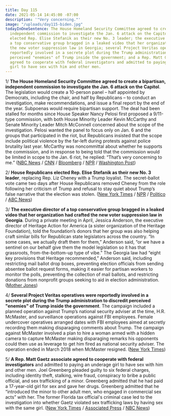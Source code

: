 ```yaml
---
title: Day 115
date: 2021-05-14 14:45:00 -07:00
description: '"Very concerning."'
image: "/uploads/day115-biden.jpg"
todayInOneSentence: The House Homeland Security Committee agreed to create a bipartisan,
  independent commission to investigate the Jan. 6 attack on the Capitol; House Republicans
  elected Rep. Elise Stefanik as their new No. 3 leader; the executive director of
  a top conservative group bragged in a leaked video that her organization had crafted
  the new voter suppression law in Georgia; several Project Veritas operatives were
  reportedly involved in a secrete plot during the Trump administration to discredit
  perceived "enemies" of Trump inside the government; and a Rep. Matt Gaetz associate
  agreed to cooperate with federal investigators and admitted to paying an underage
  girl to have sex with him and other men.
---
```


1/ **The House Homeland Security Committee agreed to create a bipartisan, independent commission to investigate the Jan. 6 attack on the Capitol**. The legislation would create a 10-person panel – half appointed by Democrats, including the chair, and half by Republicans – to conduct an investigation, make recommendations, and issue a final report by the end of the year. Subpoenas would require bipartisan support. The deal had been stalled for months since House Speaker Nancy Pelosi first proposed a 9/11-type commission, with both House Minority Leader Kevin McCarthy and Senate Minority Leader Mitch McConnell concerned about the scope of the investigation. Pelosi wanted the panel to focus only on Jan. 6 and the groups that participated in the riot, but Republicans insisted that the scope include political violence by the far-left during protests against police brutality last year. McCarthy was noncommittal about whether he supports the commission, and in response to being told that the commission would be limited in scope to the Jan. 6 riot, he replied: “That’s very concerning to me.” ([NBC News](https://www.nbcnews.com/politics/congress/congressional-leaders-reach-deal-jan-6-commission-n1267363) / [CNN](https://www.cnn.com/2021/05/14/politics/january-6-commission-agreement/) / [Bloomberg](https://www.bloomberg.com/news/articles/2021-05-14/deal-reached-for-bipartisan-commission-on-jan-6-capitol-riot?sref=MIBMEEoj) / [NPR](https://www.npr.org/2021/05/14/996822835/house-lawmakers-reach-bipartisan-deal-on-panel-to-investigate-jan-6-attack) / [Washington Post](https://www.washingtonpost.com/politics/2021/05/14/joe-biden-live-updates/#link-RM2YLMD5UFEQFOWHATLHWWOX4I))

2/ **House Republicans elected Rep. Elise Stefanik as their new No. 3 leader**, replacing Rep. Liz Cheney with a Trump loyalist. The secret-ballot vote came two days after House Republicans removed Cheney from the role following her criticism of Trump and refusal to stay quiet about Trump’s false narrative that the election was stolen. ([New York Times](https://www.nytimes.com/2021/05/14/us/politics/house-republicans-stefanik-cheney.html) / [NPR](https://www.npr.org/2021/05/14/996540840/new-yorks-elise-stefanik-installed-as-new-gop-conference-chair) / [Politico](https://www.politico.com/news/2021/05/14/stefanik-voted-in-as-house-gops-new-no-3-leader-488312) / [ABC News](https://abcnews.go.com/Politics/house-republicans-elect-elise-stefanik-leadership-replace-liz/story?id=77687357))

3/ **The executive director of a top conservative group bragged in a leaked video that her organization had crafted the new voter suppression law in Georgia**. During a private meeting in April, Jessica Anderson, the executive director of Heritage Action for America (a sister organization of the Heritage Foundation), told the foundation’s donors that her group was also helping craft similar bills for Republican state legislators across the country. “In some cases, we actually draft them for them,” Anderson said, “or we have a sentinel on our behalf give them the model legislation so it has that grassroots, from-the-bottom-up type of vibe.” The Georgia law had “eight key provisions that Heritage recommended,” Anderson said, including restricting mail ballot drop boxes, preventing election officials from sending absentee ballot request forms, making it easier for partisan workers to monitor the polls, preventing the collection of mail ballots, and restricting donations from nonprofit groups seeking to aid in election administration. ([Mother Jones](https://www.motherjones.com/politics/2021/05/heritage-foundation-dark-money-voter-suppression-laws/))

4/ **Several Project Veritas operatives were reportedly involved in a secrete plot during the Trump administration to discredit perceived "enemies" of Trump inside the government**. The campaign included a planned operation against Trump’s national security adviser at the time, H.R. McMaster, and surveillance operations against FBI employees. Female undercover operatives arranged dates with FBI employees aimed at secretly recording them making disparaging comments  about Trump. The campaign against McMaster involved a plan to hire a woman armed with a hidden camera to capture McMaster making disparaging remarks his opponents could then use as leverage to get him fired as national security adviser. The operation ended in March 2018 when McMaster resigned. ([New York Times](https://www.nytimes.com/2021/05/13/us/politics/mcmaster-fbi-trump-project-veritas.html))

5/ **A Rep. Matt Gaetz associate agreed to cooperate with federal investigators** and admitted to paying an underage girl to have sex with him and other men. Joel Greenberg pleaded guilty to six federal charges, including identity theft, stalking, wire fraud, conspiracy to bribe a public official, and sex trafficking of a minor. Greenberg admitted that he had paid a 17-year-old girl for sex and gave her drugs. Greenberg admitted that he “introduced the minor to other adult men, who engaged in commercial sex acts” with her. The former Florida tax official's criminal case led to the investigation into whether Gaetz violated sex trafficking laws by having sex with the same girl. ([New York Times](https://www.nytimes.com/2021/05/14/us/politics/joel-greenberg-matt-gaetz.html) / [Associated Press](https://apnews.com/article/greenberg-gaetz-investigation-sex-trafficking-596299907a6a4db09554cdf4a59d8ef7) / [NBC News](https://www.nbcnews.com/politics/politics-news/matt-gaetz-associate-will-cooperate-federal-investigators-part-guilty-plea-n1267412))